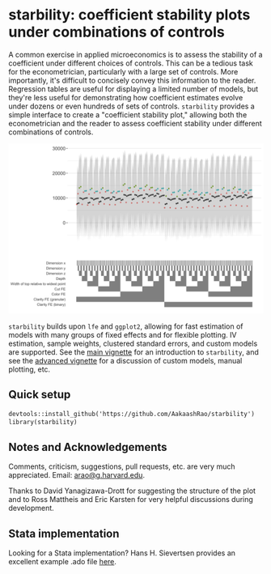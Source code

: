 # starbility: coefficient stability plots under combinations of controls

A common exercise in applied microeconomics is to assess the stability of a coefficient under different choices of controls. This can be a tedious task for the econometrician, particularly with a large set of controls. More importantly, it's difficult to concisely convey this information to the reader. Regression tables are useful for displaying a limited number of models, but they're less useful for demonstrating how coefficient estimates evolve under dozens or even hundreds of sets of controls. `starbility` provides a simple interface to create a "coefficient stability plot," allowing both the econometrician and the reader to assess coefficient stability under different combinations of controls. 

![alt text](https://github.com/AakaashRao/starbility/blob/master/doc/example.png)

`starbility` builds upon `lfe` and `ggplot2`, allowing for fast estimation of models with many groups of fixed effects and for flexible plotting. IV estimation, sample weights, clustered standard errors, and custom models are supported. See the [main vignette](https://htmlpreview.github.io/?https://github.com/AakaashRao/starbility/blob/master/doc/starbility.html) for an introduction to `starbility`, and see the [advanced vignette](https://htmlpreview.github.io/?https://github.com/AakaashRao/starbility/blob/master/doc/starbility-advanced.html) for a discussion of custom models, manual plotting, etc.

## Quick setup
```
devtools::install_github('https://github.com/AakaashRao/starbility')
library(starbility)
```

## Notes and Acknowledgements 
Comments, criticism, suggestions, pull requests, etc. are very much appreciated. Email: <arao@g.harvard.edu>. 

Thanks to David Yanagizawa-Drott for suggesting the structure of the plot and to Ross Mattheis and Eric Karsten for very helpful discussions during development.

## Stata implementation
Looking for a Stata implementation? Hans H. Sievertsen provides an excellent example .ado file [here](https://github.com/hhsievertsen/speccurve). 
